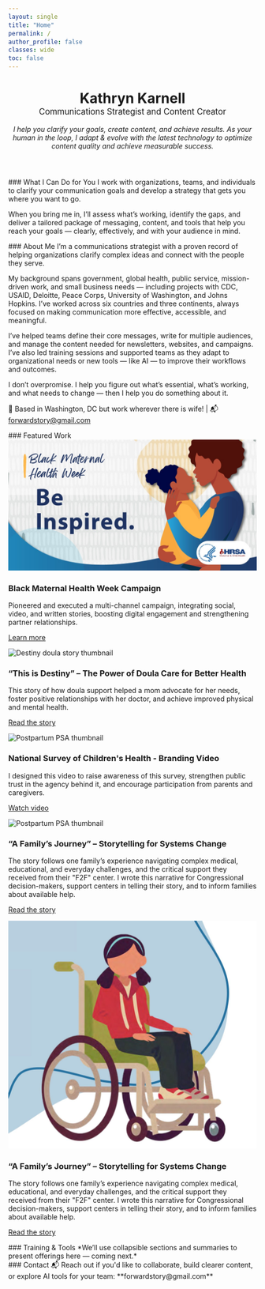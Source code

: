 ```yaml
---
layout: single
title: "Home"
permalink: /
author_profile: false
classes: wide
toc: false
---
```


<!-- Hero Section -->
<header class="hero">
  <h1 style="margin-bottom: 0;">Kathryn Karnell</h1>
  <p style="font-size: 1.2em; margin-top: 0;">
    Communications Strategist and Content Creator
  </p>
  <p><em>I help you clarify your goals, create content, and achieve results. As your human in the loop, I adapt & evolve with the latest technology to optimize content quality and achieve measurable success.</em></p>
</header>

<!-- Navigation Links -->
<nav class="jump-links">
<!-- What I Do -->
<section id="services">
### What I Can Do for You
I work with organizations, teams, and individuals to clarify your communication goals and develop a strategy that gets you where you want to go.

When you bring me in, I’ll assess what’s working, identify the gaps, and deliver a tailored package of messaging, content, and tools that help you reach your goals — clearly, effectively, and with your audience in mind.

</section>

<!-- About -->
<section id="about">
### About Me
I’m a communications strategist with a proven record of helping organizations clarify complex ideas and connect with the people they serve.
  
My background spans government, global health, public service, mission-driven work, and small business needs — including projects with CDC, USAID, Deloitte, Peace Corps, University of Washington, and Johns Hopkins. I’ve worked across six countries and three continents, always focused on making communication more effective, accessible, and meaningful.

I’ve helped teams define their core messages, write for multiple audiences, and manage the content needed for newsletters, websites, and campaigns. I’ve also led training sessions and supported teams as they adapt to organizational needs or new tools — like AI — to improve their workflows and outcomes.

I don’t overpromise. I help you figure out what’s essential, what’s working, and what needs to change — then I help you do something about it.

📍 Based in Washington, DC but work wherever there is wife! | 📬 [forwardstory@gmail.com](mailto:forwardstory@gmail.com)
</section>

<!-- Featured Work -->
<section id="portfolio">
### Featured Work
<div class="grid__wrapper">

  <!-- Card 1 -->
  <div class="grid__item">
    <img src="/assets/images/be-inspired-facebook.jpg" alt="Black Maternal Health Week thumbnail">
    <h3>Black Maternal Health Week Campaign</h3>
    <p>Pioneered and executed a multi-channel campaign, integrating social, video, and written stories, boosting digital engagement and strengthening partner relationships.</p>
    <p><a href="#">Learn more</a></p>
  </div>

  <!-- Card 2 -->
  <div class="grid__item">
    <img src="/assets/images/Destiny-thumbnail.jpg" alt="Destiny doula story thumbnail">
    <h3>“This is Destiny” – The Power of Doula Care for Better Health</h3>
    <p>This story of how doula support helped a mom advocate for her needs, foster positive relationships with her doctor, and achieve improved physical and mental health.</p>
    <p><a href="#">Read the story</a></p>
  </div>

  <!-- Card 3 -->
  <div class="grid__item">
    <img src="/assets/images/Postpartum-thumbnail.jpg" alt="Postpartum PSA thumbnail">
    <h3>National Survey of Children's Health - Branding Video</h3>
    <p>I designed this video to raise awareness of this survey, strengthen public trust in the agency behind it, and encourage participation from parents and caregivers.</p>
    <p><a href="#">Watch video</a></p>
  </div>

<!-- Card 4 -->
  <div class="grid__item">
    <img src="/assets/images/Postpartum-thumbnail.jpg" alt="Postpartum PSA thumbnail">
    <h3>“A Family’s Journey” – Storytelling for Systems Change</h3>
    <p>The story follows one family’s experience navigating complex medical, educational, and everyday challenges, and the critical support they received from their "F2F" center. I wrote this narrative for Congressional decision-makers, support centers in telling their story, and to inform families about available help.</p>
    <p><a href="#">Read the story</a></p>
  </div>

<!-- Card 5 -->
  <div class="grid__item">
    <img src="/assets/images/F2Fthumbnail.jpg" alt="Postpartum PSA thumbnail">
    <h3>“A Family’s Journey” – Storytelling for Systems Change</h3>
    <p>The story follows one family’s experience navigating complex medical, educational, and everyday challenges, and the critical support they received from their "F2F" center. I wrote this narrative for Congressional decision-makers, support centers in telling their story, and to inform families about available help.</p>
    <p><a href="#">Read the story</a></p>
  </div>
  
</div>



<!-- Training -->
<section id="training">
### Training & Tools
*We’ll use collapsible sections and summaries to present offerings here — coming next.*
</section>

<!-- Contact -->
<section id="contact">
### Contact
📬 Reach out if you'd like to collaborate, build clearer content, or explore AI tools for your team:  
**forwardstory@gmail.com**
</section>
